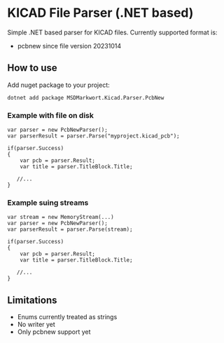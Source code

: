 # KICAD File Parser (.NET based)

Simple .NET based parser for KICAD files. Currently supported format is:

- pcbnew since file version 20231014

## How to use

Add nuget package to your project:

`
dotnet add package MSDMarkwort.Kicad.Parser.PcbNew
`

### Example with file on disk

```
var parser = new PcbNewParser();
var parserResult = parser.Parse("myproject.kicad_pcb");

if(parser.Success)
{
    var pcb = parser.Result;
    var title = parser.TitleBlock.Title;
    
   //... 
}
```

### Example suing streams

```
var stream = new MemoryStream(...)
var parser = new PcbNewParser();
var parserResult = parser.Parse(stream);

if(parser.Success)
{
    var pcb = parser.Result;
    var title = parser.TitleBlock.Title;
    
   //... 
}
```

## Limitations

- Enums currently treated as strings
- No writer yet
- Only pcbnew support yet

